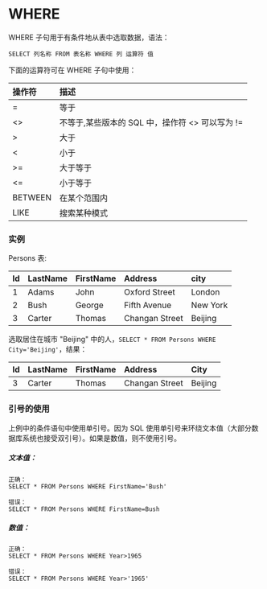 WHERE
===

WHERE 子句用于有条件地从表中选取数据，语法：

```
SELECT 列名称 FROM 表名称 WHERE 列 运算符 值
```

下面的运算符可在 WHERE 子句中使用：

|  操作符  |   描述                                          |
|:---------|:-----------------------------------------------|
| =        | 等于                                            |
| <>       | 不等于,某些版本的 SQL 中，操作符 <> 可以写为 !=     |
| >        | 大于                                            |
| <        | 小于                                            |
| >=       | 大于等于                                         |
| <=       | 小于等于                                         |
| BETWEEN  | 在某个范围内                                     |
| LIKE     | 搜索某种模式                                     |


### 实例

Persons 表:

| Id  | LastName | FirstName |     Address    |   city   |
|:----|:---------|:----------|:---------------|:---------|
|  1  | Adams    | John      | Oxford Street  | London   |
|  2  | Bush     | George    | Fifth Avenue   | New York |
|  3  | Carter   | Thomas    | Changan Street | Beijing  |

选取居住在城市 "Beijing" 中的人，`SELECT * FROM Persons WHERE City='Beijing'`，结果：

| Id  | LastName | FirstName |     Address    |   City   |
|:----|:---------|:----------|:---------------|:---------|
|  3  | Carter   | Thomas    | Changan Street | Beijing  |

### 引号的使用

上例中的条件语句中使用单引号。因为 SQL 使用单引号来环绕文本值（大部分数据库系统也接受双引号）。如果是数值，则不使用引号。

##### 文本值：
```
正确：
SELECT * FROM Persons WHERE FirstName='Bush'

错误：
SELECT * FROM Persons WHERE FirstName=Bush
```

##### 数值：

```
正确：
SELECT * FROM Persons WHERE Year>1965

错误：
SELECT * FROM Persons WHERE Year>'1965'
```

